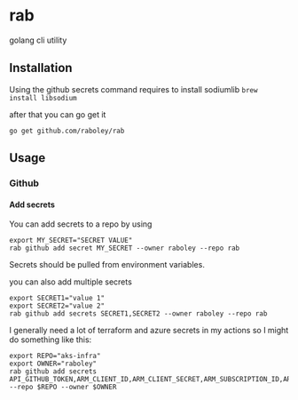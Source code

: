 # rab
golang cli utility

## Installation

Using the github secrets command requires to install sodiumlib
`brew install libsodium`

after that you can go get it

```shell script
go get github.com/raboley/rab
```

## Usage

### Github

#### Add secrets

You can add secrets to a repo by using 

```shell script
export MY_SECRET="SECRET VALUE"
rab github add secret MY_SECRET --owner raboley --repo rab
```

Secrets should be pulled from environment variables.

you can also add multiple secrets

```shell script
export SECRET1="value 1"
export SECRET2="value 2"
rab github add secrets SECRET1,SECRET2 --owner raboley --repo rab
```

I generally need a lot of terraform and azure secrets in my actions so I might do something like this:

```shell script
export REPO="aks-infra"
export OWNER="raboley"
rab github add secrets API_GITHUB_TOKEN,ARM_CLIENT_ID,ARM_CLIENT_SECRET,ARM_SUBSCRIPTION_ID,ARM_TENANT_ID,TF_API_TOKEN,TF_GITHUB_TOKEN --repo $REPO --owner $OWNER
```